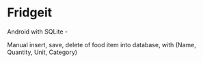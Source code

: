 # Fridgeit

Android with SQLite -

Manual insert, save, delete of food item into database, with (Name, Quantity, Unit, Category)
